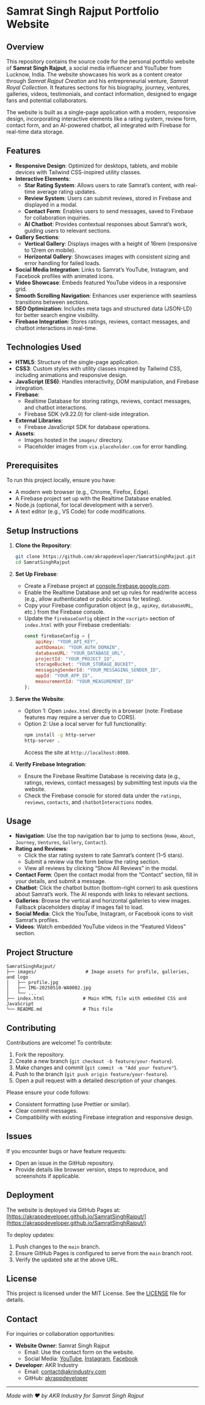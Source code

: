 # Samrat Singh Rajput Portfolio Website

## Overview
This repository contains the source code for the personal portfolio website of **Samrat Singh Rajput**, a social media influencer and YouTuber from Lucknow, India. The website showcases his work as a content creator through *Samrat Rajput Creation* and his entrepreneurial venture, *Samrat Royal Collection*. It features sections for his biography, journey, ventures, galleries, videos, testimonials, and contact information, designed to engage fans and potential collaborators.

The website is built as a single-page application with a modern, responsive design, incorporating interactive elements like a rating system, review form, contact form, and an AI-powered chatbot, all integrated with Firebase for real-time data storage.

## Features
- **Responsive Design**: Optimized for desktops, tablets, and mobile devices with Tailwind CSS-inspired utility classes.
- **Interactive Elements**:
  - **Star Rating System**: Allows users to rate Samrat’s content, with real-time average rating updates.
  - **Review System**: Users can submit reviews, stored in Firebase and displayed in a modal.
  - **Contact Form**: Enables users to send messages, saved to Firebase for collaboration inquiries.
  - **AI Chatbot**: Provides contextual responses about Samrat’s work, guiding users to relevant sections.
- **Gallery Sections**:
  - **Vertical Gallery**: Displays images with a height of 16rem (responsive to 12rem on mobile).
  - **Horizontal Gallery**: Showcases images with consistent sizing and error handling for failed loads.
- **Social Media Integration**: Links to Samrat’s YouTube, Instagram, and Facebook profiles with animated icons.
- **Video Showcase**: Embeds featured YouTube videos in a responsive grid.
- **Smooth Scrolling Navigation**: Enhances user experience with seamless transitions between sections.
- **SEO Optimization**: Includes meta tags and structured data (JSON-LD) for better search engine visibility.
- **Firebase Integration**: Stores ratings, reviews, contact messages, and chatbot interactions in real-time.

## Technologies Used
- **HTML5**: Structure of the single-page application.
- **CSS3**: Custom styles with utility classes inspired by Tailwind CSS, including animations and responsive design.
- **JavaScript (ES6)**: Handles interactivity, DOM manipulation, and Firebase integration.
- **Firebase**:
  - Realtime Database for storing ratings, reviews, contact messages, and chatbot interactions.
  - Firebase SDK (v9.22.0) for client-side integration.
- **External Libraries**:
  - Firebase JavaScript SDK for database operations.
- **Assets**:
  - Images hosted in the `images/` directory.
  - Placeholder images from `via.placeholder.com` for error handling.

## Prerequisites
To run this project locally, ensure you have:
- A modern web browser (e.g., Chrome, Firefox, Edge).
- A Firebase project set up with the Realtime Database enabled.
- Node.js (optional, for local development with a server).
- A text editor (e.g., VS Code) for code modifications.

## Setup Instructions
1. **Clone the Repository**:
   ```bash
   git clone https://github.com/akrappdeveloper/SamratSinghRajput.git
   cd SamratSinghRajput
   ```

2. **Set Up Firebase**:
   - Create a Firebase project at [console.firebase.google.com](https://console.firebase.google.com).
   - Enable the Realtime Database and set up rules for read/write access (e.g., allow authenticated or public access for testing).
   - Copy your Firebase configuration object (e.g., `apiKey`, `databaseURL`, etc.) from the Firebase console.
   - Update the `firebaseConfig` object in the `<script>` section of `index.html` with your Firebase credentials:
     ```javascript
     const firebaseConfig = {
         apiKey: "YOUR_API_KEY",
         authDomain: "YOUR_AUTH_DOMAIN",
         databaseURL: "YOUR_DATABASE_URL",
         projectId: "YOUR_PROJECT_ID",
         storageBucket: "YOUR_STORAGE_BUCKET",
         messagingSenderId: "YOUR_MESSAGING_SENDER_ID",
         appId: "YOUR_APP_ID",
         measurementId: "YOUR_MEASUREMENT_ID"
     };
     ```

3. **Serve the Website**:
   - Option 1: Open `index.html` directly in a browser (note: Firebase features may require a server due to CORS).
   - Option 2: Use a local server for full functionality:
     ```bash
     npm install -g http-server
     http-server .
     ```
     Access the site at `http://localhost:8080`.

4. **Verify Firebase Integration**:
   - Ensure the Firebase Realtime Database is receiving data (e.g., ratings, reviews, contact messages) by submitting test inputs via the website.
   - Check the Firebase console for stored data under the `ratings`, `reviews`, `contacts`, and `chatbotInteractions` nodes.

## Usage
- **Navigation**: Use the top navigation bar to jump to sections (`Home`, `About`, `Journey`, `Ventures`, `Gallery`, `Contact`).
- **Rating and Reviews**:
  - Click the star rating system to rate Samrat’s content (1–5 stars).
  - Submit a review via the form below the rating section.
  - View all reviews by clicking “Show All Reviews” in the modal.
- **Contact Form**: Open the contact modal from the “Contact” section, fill in your details, and submit a message.
- **Chatbot**: Click the chatbot button (bottom-right corner) to ask questions about Samrat’s work. The AI responds with links to relevant sections.
- **Galleries**: Browse the vertical and horizontal galleries to view images. Fallback placeholders display if images fail to load.
- **Social Media**: Click the YouTube, Instagram, or Facebook icons to visit Samrat’s profiles.
- **Videos**: Watch embedded YouTube videos in the “Featured Videos” section.

## Project Structure
```plaintext
SamratSinghRajput/
├── images/                  # Image assets for profile, galleries, and logo
│   ├── profile.jpg
│   ├── IMG-20250510-WA0002.jpg
│   └── ...
├── index.html              # Main HTML file with embedded CSS and JavaScript
└── README.md               # This file
```

## Contributing
Contributions are welcome! To contribute:
1. Fork the repository.
2. Create a new branch (`git checkout -b feature/your-feature`).
3. Make changes and commit (`git commit -m "Add your feature"`).
4. Push to the branch (`git push origin feature/your-feature`).
5. Open a pull request with a detailed description of your changes.

Please ensure your code follows:
- Consistent formatting (use Prettier or similar).
- Clear commit messages.
- Compatibility with existing Firebase integration and responsive design.

## Issues
If you encounter bugs or have feature requests:
- Open an issue in the GitHub repository.
- Provide details like browser version, steps to reproduce, and screenshots if applicable.

## Deployment
The website is deployed via GitHub Pages at:  
[https://akrappdeveloper.github.io/SamratSinghRajput/](https://akrappdeveloper.github.io/SamratSinghRajput/)

To deploy updates:
1. Push changes to the `main` branch.
2. Ensure GitHub Pages is configured to serve from the `main` branch root.
3. Verify the updated site at the above URL.

## License
This project is licensed under the MIT License. See the [LICENSE](LICENSE) file for details.

## Contact
For inquiries or collaboration opportunities:
- **Website Owner**: Samrat Singh Rajput
  - Email: Use the contact form on the website.
  - Social Media: [YouTube](https://youtube.com/@samratrajputcreation), [Instagram](https://www.instagram.com/samrat_kushwaha_rajput), [Facebook](https://www.facebook.com/samrat.kushwaha.7798)
- **Developer**: AKR Industry
  - Email: [contact@akrindustry.com](mailto:contact@akrindustry.com)
  - GitHub: [akrappdeveloper](https://github.com/akrappdeveloper)

---

*Made with ❤️ by AKR Industry for Samrat Singh Rajput*